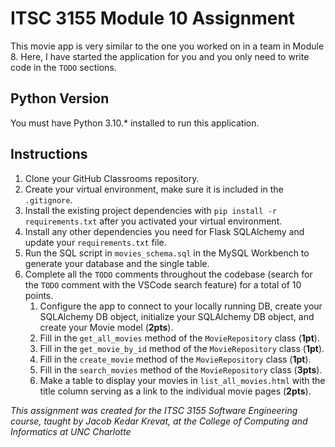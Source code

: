 # ITSC 3155 Module 10 Assignment

This movie app is very similar to the one you worked on in a team in Module 8. Here, I have started the application for you and you only need to write code in the `TODO` sections.

## Python Version

You must have Python 3.10.* installed to run this application.

## Instructions

1. Clone your GitHub Classrooms repository.
2. Create your virtual environment, make sure it is included in the `.gitignore`.
3. Install the existing project dependencies with `pip install -r requirements.txt` after you activated your virtual environment.
4. Install any other dependencies you need for Flask SQLAlchemy and update your `requirements.txt` file.
5. Run the SQL script in `movies_schema.sql` in the MySQL Workbench to generate your database and the single table.
5. Complete all the `TODO` comments throughout the codebase (search for the `TODO` comment with the VSCode search feature) for a total of 10 points.
    1. Configure the app to connect to your locally running DB, create your SQLAlchemy DB object, initialize your SQLAlchemy DB object, and create your Movie model (**2pts**).
    2. Fill in the `get_all_movies` method of the `MovieRepository` class (**1pt**).
    3. Fill in the `get_movie_by_id` method of the `MovieRepository` class (**1pt**).
    4. Fill in the `create_movie` method of the `MovieRepository` class (**1pt**).
    5. Fill in the `search_movies` method of the `MovieRepository` class (**3pts**).
    6. Make a table to display your movies in `list_all_movies.html` with the title column serving as a link to the individual movie pages (**2pts**).


*This assignment was created for the ITSC 3155 Software Engineering course, taught by Jacob Kedar Krevat, at the College of Computing and Informatics at UNC Charlotte*
